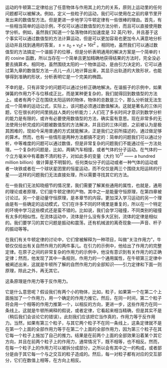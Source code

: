 运动的牛顿第二定律给出了任意物体与作用其上的力的关系，原则上运动里的任何问题都可以被解决。例如，定义一些粒子的运动，我们可以使用在之前的章节里开发出来的数值型方法。但是更进一步地学习牛顿定律有一些很棒的理由。首先，有一些相当简单的运动示例，不仅可以通过数值型的方法分析，而且可以直接使用数学分析。例如，虽然我们知道一个坠落物体的加速度是 32 英尺/秒，并且基于这个事实可以通过数值型的方法计算运动，但是可以更加容易也更加令人满意地分析运动并且找到通用的答案， $s=s_0+v_0t+16t^2$ 。相同地，虽然我们可以通过数值型的方法搞定一个谐振子的位移，但是分析表明通用的解决方案是一个简单的 t 的 cosine 函数，所以当存在一个简单且更加精确地获得结果的方法时，完全没必要去搞算术。相同地，虽然围绕太阳的一个物体运动，是由引力决定的，它可以通过第九章的数值型方法一点儿一点儿地计算出来，其显示出轨道的大致形状，也能够得到准确的形状，分析表明它是一个完美的椭圆。

不幸的是，只有非常少的问题可以通过分析正确地解决。在谐振子的示例中，如果弹簧的作用力不与位移成正比，而是某种更复杂的，我们就得回到数值型的方法上。或者有两个正在围绕太阳运转的物体，物体的总数是三个，那么分析就无法生成一个简单的运动公式，实际上，该问题必须通过数值解决。这就是著名的三体问题，它在很长的时间里挑战人类的分析能力；人们花了多长时间才意识到数学分析的能力是有限的，或许有必要使用数值型的方法，确实蛮有意思。现在非常多的无法使用分析完成的问题被数值型的方法解决，并且旧的三体问题，之前被认为是极其困难的，现如今采用普通的方式就能解决，正是我们之前所描述的，通过做足够的算术。然而，也有一些情形是两种方法都搞不定的：简单的问题我们可以通过分析，中等难度的问题可以通过数值，但是非常复杂的问题我们不能通过任一方法处理。一个复杂的问题是，比如，两辆汽车相撞，或者气体的分子运动。在气体的一个立方毫米中有着数不清的粒子，对如此多的变量（大约 $10^{17}$ —— a hundred million billion）做计算是不明智的。任何类似分子的运动或者一种气体的运动或者一块铁或者在一个球状星团里的恒星运动，而不仅仅是两三个围绕太阳运转的行星——这样的问题我们无法直接处理，所以需要寻找其它的方法。

在一些我们无法知晓细节的情况里，我们需要了解某些通用的属性，也就是，通用的理论或者原理，它们是牛顿定律的产物。其中之一是能量守恒原理，在第四章被讨论过。另一个是动量守恒原理，是本章节的内容。更加深入学习运动的另一个理由是有一些确定的运动模式，它们在许多不同的环境里是重复的，所以在一个特定的环境中学习这些模式还是蛮不错的。比如说，我们会学习碰撞，不同类别的碰撞有太多的相似性。在流体运动中，流体是什么没有多大区别，流体的定律是相似的。我们要学习的其它问题是振动和震荡，还有机械波的离奇现象——声音、杆子的振动等等。

在我们有关牛顿定律的讨论中，它们曾被解释为一种项目，叫做“关注作用力”，牛顿仅仅给出有关自然作用力的两件事儿。在引力的示例中，他给出了作用力的完整定律。在原子之间的非常复杂的作用力的示例中，他没有意识到有关作用力的正确定律；然而，他发现了其中一条规则，作用力的一个通用属性，在牛顿第三定律中被阐述出来，这就是牛顿所了解的自然作用力的全部知识——引力定律和下面一则原理，除此之外，再无其它。

这条原理是作用力等于反作用力。

它是什么意思呢？假设我们有两个小的物体，比如，粒子，如果第一个在第二个上面施加了一个作用力，用一个确定的作用力推它。然后，在同一时间，第二个粒子将会用一个相等的作用力推第一个，以相反的方向，更进一步，这些作用力在同一条线上。这就是牛顿所阐释的假说，或者定律，它看起来相当精确，但是其实不是（稍后我们会谈论它的错误）。此刻我们应该把它当作真的，作用力等于反作用力。当然，如果有第三个粒子，与其它两个粒子不在同一条线上，这条定律就不是在第一个上面的全部作用力等于在第二个上面的全部作用力，因为第三个粒子在其它每一个粒子上施加了自己的推力。结果是在前两个上面的全部效果沿着某个其它方向，并且在前两个粒子上的作用力，通常情况下，既不相等，也不相反。然而，在每一个粒子上的作用力可以被拆分成部分，之所以会有其中之一的构成，或者部分是由于其它每一个与之交互的粒子造成的。然后，每一对粒子都有对应的交互部分，它们在数值上相等，在方向上相反。
